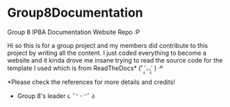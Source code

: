 # Group8Documentation
Group 8 IPBA Documentation Website Repo :P


Hi so this is for a group project and my members did contribute to this project by writing all the content. I just coded everything to become a website and it kinda drove me insane trying to
read the source code for the template I used which is from ReadTheDocs* (˚ ˃̣̣̥⌓˂̣̣̥ ) ‧º

*Please check the references for more details and credits!

- Group 8's leader ૮ ˶ᵔ ᵕ ᵔ˶ ა
